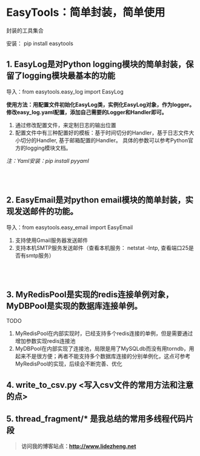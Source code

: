 # EasyTools：简单封装，简单使用
封装的工具集合

安装： pip install easytools

## 1. EasyLog是对Python logging模块的简单封装，保留了logging模块最基本的功能
导入：from easytools.easy_log import EasyLog


**使用方法：用配置文件初始化EasyLog类，实例化EasyLog对象，作为logger。
修改easy_log.yaml配置，添加自己需要的Logger和Handler即可。**

1. 通过修改配置文件，来定制日志的输出位置
2. 配置文件中有三种配置好的模板：基于时间切分的Handler，基于日志文件大小切分的Handler, 基于邮箱配置的Handler。
具体的参数可以参考Python官方的logging模块文档。

*注：Yaml安装：pip install pyyaml*

<br>
<br>


## 2. EasyEmail是对python email模块的简单封装，实现发送邮件的功能。

导入：from easytools.easy_email import EasyEmail

1. 支持使用Gmail服务器发送邮件
2. 支持本机SMTP服务发送邮件（查看本机服务： netstat -lntp, 查看端口25是否有smtp服务）

<br>
<br>

## 3. MyRedisPool是实现的redis连接单例对象，MyDBPool是实现的数据库连接单例。

TODO<br>
1. MyRedisPool在内部实现时，已经支持多个redis连接的单例，但是需要通过增加参数实现redis连接池
2. MyDBPool在内部实现了连接池，局限是用了MySQLdb而没有用torndb，用起来不是很方便；再者不能支持多个数据库连接的分别单例化，这点可参考MyRedisPool的实现，后续会不断完善、优化

## 4. write_to_csv.py <写入csv文件的常用方法和注意的点>

## 5. thread_fragment/* 是我总结的常用多线程代码片段



> **访问我的博客站点：http://www.lidezheng.net**



